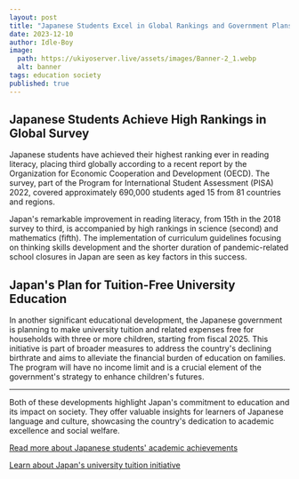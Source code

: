 ```yaml
---
layout: post
title: "Japanese Students Excel in Global Rankings and Government Plans Tuition-Free University for Large Families"
date: 2023-12-10
author: Idle-Boy
image:
  path: https://ukiyoserver.live/assets/images/Banner-2_1.webp
  alt: banner
tags: education society
published: true
---
```


## Japanese Students Achieve High Rankings in Global Survey

Japanese students have achieved their highest ranking ever in reading literacy, placing third globally according to a recent report by the Organization for Economic Cooperation and Development (OECD). The survey, part of the Program for International Student Assessment (PISA) 2022, covered approximately 690,000 students aged 15 from 81 countries and regions.

Japan's remarkable improvement in reading literacy, from 15th in the 2018 survey to third, is accompanied by high rankings in science (second) and mathematics (fifth). The implementation of curriculum guidelines focusing on thinking skills development and the shorter duration of pandemic-related school closures in Japan are seen as key factors in this success.

## Japan's Plan for Tuition-Free University Education

In another significant educational development, the Japanese government is planning to make university tuition and related expenses free for households with three or more children, starting from fiscal 2025. This initiative is part of broader measures to address the country's declining birthrate and aims to alleviate the financial burden of education on families. The program will have no income limit and is a crucial element of the government's strategy to enhance children's futures.

---

Both of these developments highlight Japan's commitment to education and its impact on society. They offer valuable insights for learners of Japanese language and culture, showcasing the country's dedication to academic excellence and social welfare.

[Read more about Japanese students' academic achievements](https://japannews.yomiuri.co.jp/society/general-news/20231205-52389/)

[Learn about Japan's university tuition initiative](https://www.japantimes.co.jp/news/2023/12/07/japan/society/tuition-free-large-families/)
